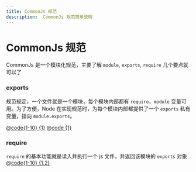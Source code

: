 ```yaml
---
title: CommonJs 规范
description:  CommonJs 规范简单说明
---
```


# CommonJs 规范

CommonJs 是一个模块化规范，主要了解 `module`, `exports`, `require` 几个要点就可以了

### exports

规范规定，一个文件就是一个模块，每个模块内部都有 `require`，`module` 变量可用。为了方便，Node 在实现规范时，为每个模块内部都提供了一个 `exports` 私有变量，指向 `module.exports`。

@[code{1-10} {1}](../.vuepress/configs/navbar/zh.js)
@[code {1}](../.vuepress/configs/navbar/index.js)

### require

`require` 的基本功能就是读入并执行一个 js 文件，并返回该模块的 `exports` 对象
@[code{1-10} {1,2}](../.vuepress/config.js)
